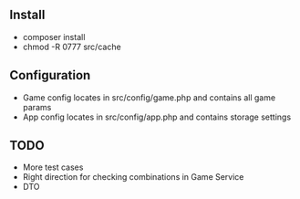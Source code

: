 ## Install

- composer install
- chmod -R 0777 src/cache

## Configuration

- Game config locates in src/config/game.php and contains all game params
- App config locates in src/config/app.php and contains storage settings

## TODO
- More test cases
- Right direction for checking combinations in Game Service
- DTO 

